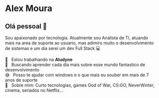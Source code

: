 <!--
### Hi there 👋


**alexmsantos3/alexmsantos3** is a ✨ _special_ ✨ repository because its `README.md` (this file) appears on your GitHub profile.

Here are some ideas to get you started:

- 🔭 I’m currently working on ...
- 🌱 I’m currently learning ...
- 👯 I’m looking to collaborate on ...
- 🤔 I’m looking for help with ...
- 💬 Ask me about ...
- 📫 How to reach me: ...
- 😄 Pronouns: ...
- ⚡ Fun fact: ...
-->

# Alex Moura

## Olá pessoal 👋
Sou apaixonado por tecnologia.
Atualmente sou Analista de TI, atuando mais na area de suporte ao usuario, mas adimiro muito o desenvolvimento de sistemas e um dia serei um dev Full Stack :computer:

 :office:  &nbsp; Estou trabalhando na **Aludyne**
 <br/> 🌱 &nbsp; Buscando aprender cada dia mais sobre esse mundo fantastico de desenvolvimento
 <br/> :sweat_smile: &nbsp; Posso te ajudar com windows e o que mais eu souber em mais de 7 anos de suporte
 <br/> 💬  &nbsp; Sobre mim: Curto tecnologias, games God of War, CS:GO, NeverWinter, cinema, seriados no Netflix...
